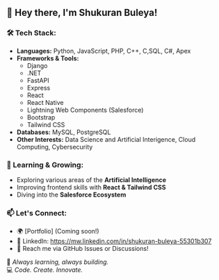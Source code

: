## 👋 Hey there, I'm Shukuran Buleya!

### 🛠️ Tech Stack:
- **Languages:** Python, JavaScript, PHP, C++, C,SQL, C#, Apex
- **Frameworks & Tools:**
  - Django
  - .NET
  - FastAPI
  - Express
  - React
  - React Native
  - Lightning Web Components (Salesforce)
  - Bootstrap
  - Tailwind CSS
- **Databases:** MySQL, PostgreSQL
- **Other Interests:** Data Science and Artificial Interigence, Cloud Computing, Cybersecurity

### 🌱 Learning & Growing:
- Exploring various areas of the **Artificial Intelligence**
- Improving frontend skills with **React & Tailwind CSS**
- Diving into the **Salesforce Ecosystem**

### 📫 Let's Connect:
- 🌍 [Portfolio] (Coming soon!)
- 💼 LinkedIn: https://mw.linkedin.com/in/shukuran-buleya-55301b307
- 📩 Reach me via GitHub Issues or Discussions!

🚀 *Always learning, always building.*  
💻 *Code. Create. Innovate.*

<!---
Shuk-Buleya/Shuk-Buleya is a ✨ special ✨ repository because its `README.md` (this file) appears on your GitHub profile.
You can click the Preview link to take a look at your changes.
--->
